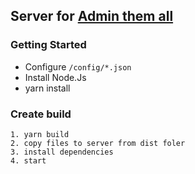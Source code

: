 ## Server for [Admin them all](https://github.com/volcmen/admin-them-all)

### Getting Started

  * Configure `/config/*.json`
  * Install Node.Js
  * yarn install


### Create build
```
1. yarn build
2. copy files to server from dist foler
3. install dependencies
4. start
```